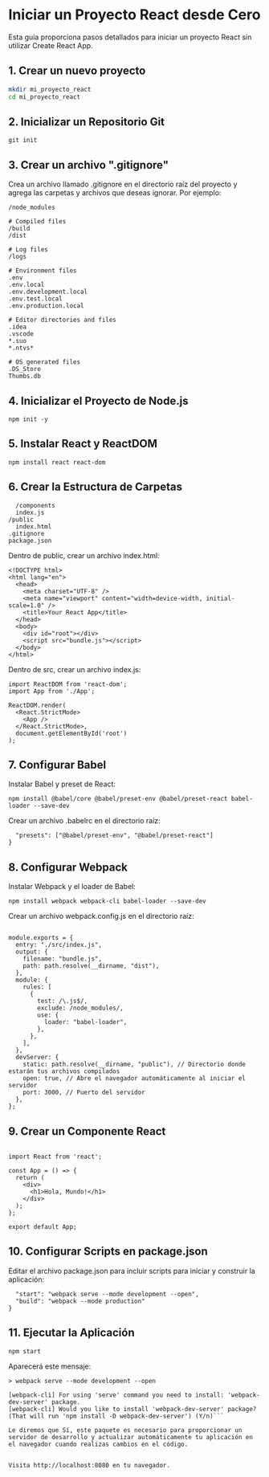 # Iniciar un Proyecto React desde Cero

Esta guía proporciona pasos detallados para iniciar un proyecto React sin utilizar Create React App.

## 1. Crear un nuevo proyecto

```bash
mkdir mi_proyecto_react
cd mi_proyecto_react
```

## 2. Inicializar un Repositorio Git

`git init`

## 3. Crear un archivo ".gitignore"

Crea un archivo llamado .gitignore en el directorio raíz del proyecto y agrega las carpetas y archivos que deseas ignorar. Por ejemplo:

```# Dependency directories
/node_modules

# Compiled files
/build
/dist

# Log files
/logs

# Environment files
.env
.env.local
.env.development.local
.env.test.local
.env.production.local

# Editor directories and files
.idea
.vscode
*.suo
*.ntvs*

# OS generated files
.DS_Store
Thumbs.db
```

## 4. Inicializar el Proyecto de Node.js

`npm init -y`

## 5. Instalar React y ReactDOM

`npm install react react-dom`

## 6. Crear la Estructura de Carpetas

```src
  /components
  index.js
/public
  index.html
.gitignore
package.json
```

Dentro de public, crear un archivo index.html:

```<!-- index.html -->
<!DOCTYPE html>
<html lang="en">
  <head>
    <meta charset="UTF-8" />
    <meta name="viewport" content="width=device-width, initial-scale=1.0" />
    <title>Your React App</title>
  </head>
  <body>
    <div id="root"></div>
    <script src="bundle.js"></script>
  </body>
</html>
```

Dentro de src, crear un archivo index.js:

```import React from 'react';
import ReactDOM from 'react-dom';
import App from './App';

ReactDOM.render(
  <React.StrictMode>
    <App />
  </React.StrictMode>,
  document.getElementById('root')
);
```

## 7. Configurar Babel

Instalar Babel y preset de React:

`npm install @babel/core @babel/preset-env @babel/preset-react babel-loader --save-dev`

Crear un archivo .babelrc en el directorio raíz:

```{
  "presets": ["@babel/preset-env", "@babel/preset-react"]
}
```

## 8. Configurar Webpack

Instalar Webpack y el loader de Babel:

`npm install webpack webpack-cli babel-loader --save-dev`

Crear un archivo webpack.config.js en el directorio raíz:

```const path = require("path");

module.exports = {
  entry: "./src/index.js",
  output: {
    filename: "bundle.js",
    path: path.resolve(__dirname, "dist"),
  },
  module: {
    rules: [
      {
        test: /\.js$/,
        exclude: /node_modules/,
        use: {
          loader: "babel-loader",
        },
      },
    ],
  },
  devServer: {
    static: path.resolve(__dirname, "public"), // Directorio donde estarán tus archivos compilados
    open: true, // Abre el navegador automáticamente al iniciar el servidor
    port: 3000, // Puerto del servidor
  },
};
```

## 9. Crear un Componente React

```// /src/components/App.js

import React from 'react';

const App = () => {
  return (
    <div>
      <h1>Hola, Mundo!</h1>
    </div>
  );
};

export default App;
```

## 10. Configurar Scripts en package.json

Editar el archivo package.json para incluir scripts para iniciar y construir la aplicación:

```"scripts": {
  "start": "webpack serve --mode development --open",
  "build": "webpack --mode production"
}
```

## 11. Ejecutar la Aplicación

`npm start`

Aparecerá este mensaje:

````> init_react_app@1.0.0 start /Users/fran/Documents/PTR/init_react_app
> webpack serve --mode development --open

[webpack-cli] For using 'serve' command you need to install: 'webpack-dev-server' package.
[webpack-cli] Would you like to install 'webpack-dev-server' package? (That will run 'npm install -D webpack-dev-server') (Y/n)```

Le diremos que Sí, este paquete es necesario para proporcionar un servidor de desarrollo y actualizar automáticamente tu aplicación en el navegador cuando realizas cambios en el código.


Visita http://localhost:8080 en tu navegador.
````
